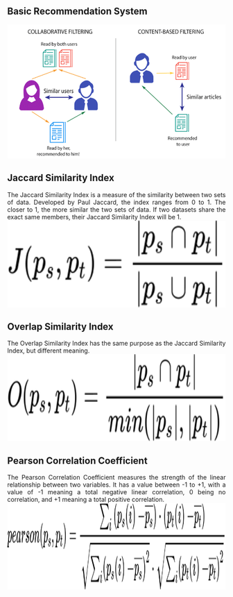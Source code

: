 ## Basic Recommendation System

<div align="center" >
<img alt="ContentBasedFiltering_vs_CollaborativeFiltering"
     src="https://raw.githubusercontent.com/DickyDicky7/GraphDatabase-Neo4J-Cypher-Demo/main/README/ContentBasedFiltering_vs_CollaborativeFiltering.png" />
</div>

## Jaccard Similarity Index

<div align="justify">
The Jaccard Similarity Index is a measure of the similarity between two sets of data.
Developed by Paul Jaccard, the index ranges from 0 to 1. The closer to 1, the more similar the two sets of data. 
If two datasets share the exact same members, their Jaccard Similarity Index will be 1.
</div>

<div align="center" >
<img alt="Jaccard Similarity Index Formula" width="600" height="200" 
     src="https://raw.githubusercontent.com/DickyDicky7/GraphDatabase-Neo4J-Cypher-Demo/main/README/Jacard.svg" />
</div>
  
## Overlap Similarity Index

<div align="justify">
The Overlap Similarity Index has the same purpose as the Jaccard Similarity Index, but different meaning.
</div>

<div align="center" style="color:white;">
<img alt="Overlap Similarity Index Formula" width="600" height="200" 
     src="https://raw.githubusercontent.com/DickyDicky7/GraphDatabase-Neo4J-Cypher-Demo/main/README/Overlap.svg" />
</div>

## Pearson Correlation Coefficient

<div align="justify">
The Pearson Correlation Coefficient measures the strength of the linear relationship between two variables.
It has a value between -1 to +1, with a value of -1 meaning a total negative linear correlation, 0 being no correlation, and +1 meaning a total positive correlation.
</div>

<div align="center" >
<img alt="Overlap Similarity Index Formula" width="600" height="200" 
     src="https://raw.githubusercontent.com/DickyDicky7/GraphDatabase-Neo4J-Cypher-Demo/main/README/Pearson.svg" />
</div>

